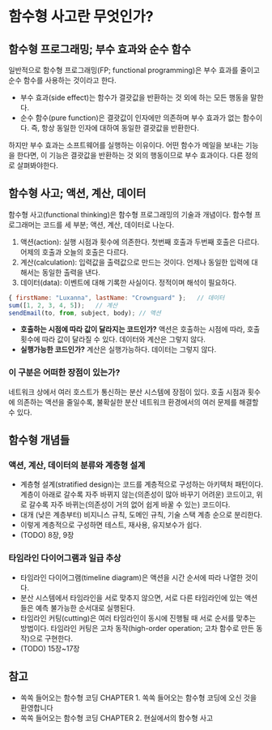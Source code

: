 # 함수형 사고란 무엇인가?

## 함수형 프로그래밍; 부수 효과와 순수 함수

일반적으로 함수형 프로그래밍(FP; functional programming)은 부수 효과를 줄이고 순수 함수를 사용하는 것이라고 한다.

- 부수 효과(side effect)는 함수가 결괏값을 반환하는 것 외에 하는 모든 행동을 말한다.
- 순수 함수(pure function)은 결괏값이 인자에만 의존하며 부수 효과가 없는 함수이다. 즉, 항상 동일한 인자에 대하여 동일한 결괏값을 반환한다.

하지만 부수 효과는 소프트웨어를 실행하는 이유이다. 어떤 함수가 메일을 보내는 기능을 한다면, 이 기능은 결괏값을 반환하는 것 외의 행동이므로 부수 효과이다. 다른 정의로 살펴봐야한다.

## 함수형 사고; 액션, 계산, 데이터

함수형 사고(functional thinking)은 함수형 프로그래밍의 기술과 개념이다. 함수형 프로그래머는 코드를 세 부분; 액션, 계산, 데이터로 나눈다.

1. 액션(action): 실행 시점과 횟수에 의존한다. 첫번째 호출과 두번째 호출은 다르다. 어제의 호출과 오늘의 호출은 다르다.
2. 계산(calculation): 입력값을 출력값으로 만드는 것이다. 언제나 동일한 입력에 대해서는 동일한 출력을 낸다.
3. 데이터(data): 이벤트에 대해 기록한 사실이다. 정적이며 해석이 필요하다.

```javascript
{ firstName: "Luxanna", lastName: "Crownguard" };	// 데이터
sum([1, 2, 3, 4, 5]);	// 계산
sendEmail(to, from, subject, body);	// 액션
```

- **호출하는 시점에 따라 값이 달라지는 코드인가?** 액션은 호출하는 시점에 따라, 호출 횟수에 따라 값이 달라질 수 있다. 데이터와 계산은 그렇지 않다.
- **실행가능한 코드인가?** 계산은 실행가능하다. 데이터는 그렇지 않다.

### 이 구분은 어떠한 장점이 있는가?

네트워크 상에서 여러 호스트가 통신하는 분산 시스템에 장점이 있다. 호출 시점과 횟수에 의존하는 액션을 줄일수록, 불확실한 분산 네트워크 환경에서의 여러 문제를 해결할 수 있다.

## 함수형 개념들

### 액션, 계산, 데이터의 분류와 계층형 설계

- 계층형 설계(stratified design)는 코드를 계층적으로 구성하는 아키텍처 패턴이다. 계층이 아래로 갈수록 자주 바뀌지 않는(의존성이 많아 바꾸기 어려운) 코드이고, 위로 갈수록 자주 바뀌는(의존성이 거의 없어 쉽게 바꿀 수 있는) 코드이다.
- 대개 (낮은 계층부터) 비지니스 규칙, 도메인 규칙, 기술 스택 계층 순으로 분리한다.
- 이렇게 계층적으로 구성하면 테스트, 재사용, 유지보수가 쉽다.
- (TODO) 8장, 9장

### 타임라인 다이어그램과 일급 추상

- 타임라인 다이어그램(timeline diagram)은 액션을 시간 순서에 따라 나열한 것이다.
- 분산 시스템에서 타임라인을 서로 맞추지 않으면, 서로 다른 타임라인에 있는 액션들은 예측 불가능한 순서대로 실행된다.
- 타임라인 커팅(cutting)은 여러 타임라인이 동시에 진행될 때 서로 순서를 맞추는 방법이다. 타임라인 커팅은 고차 동작(high-order operation; 고차 함수로 만든 동작)으로 구현한다.
- (TODO) 15장~17장



## 참고

- 쏙쏙 들어오는 함수형 코딩 CHAPTER 1. 쏙쏙 들어오는 함수형 코딩에 오신 것을 환영합니다
- 쏙쏙 들어오는 함수형 코딩 CHAPTER 2. 현실에서의 함수형 사고